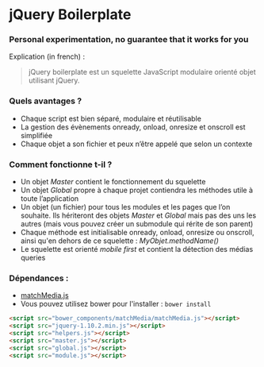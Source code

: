 
jQuery Boilerplate
========================

### Personal experimentation, no guarantee that it works for you

Explication (in french) :

> jQuery boilerplate est un squelette JavaScript modulaire orienté objet utilisant jQuery.

<!--jQuery boilerplate is a modular, object-oriented JavaScript skeleton using jQuery. -->

### Quels avantages ?

* Chaque script est bien séparé, modulaire et réutilisable
* La gestion des évènements onready, onload, onresize et onscroll est simplifiée
* Chaque objet a son fichier et peux n’être appelé que selon un contexte

### Comment fonctionne t-il ?

* Un objet _Master_ contient le fonctionnement du squelette
* Un objet _Global_ propre à chaque projet contiendra les méthodes utile à toute l’application
* Un objet (un fichier) pour tous les modules et les pages que l’on souhaite. Ils hériteront des objets _Master_ et _Global_ mais pas des uns les autres (mais vous pouvez créer un submodule qui rérite de son parent)
* Chaque méthode est initialisable onready, onload, onresize ou onscroll, ainsi qu'en dehors de ce squelette : _MyObjet.methodName()_
* Le squelette est orienté _mobile first_ et contient la détection des médias queries

### Dépendances :

* [matchMedia.js](https://github.com/paulirish/matchMedia.js/blob/master/matchMedia.js)
* Vous pouvez utilisez bower pour l'installer : ````bower install````

````html
<script src="bower_components/matchMedia/matchMedia.js"></script>
<script src="jquery-1.10.2.min.js"></script>
<script src="helpers.js"></script>
<script src="master.js"></script>
<script src="global.js"></script>
<script src="module.js"></script>
````
